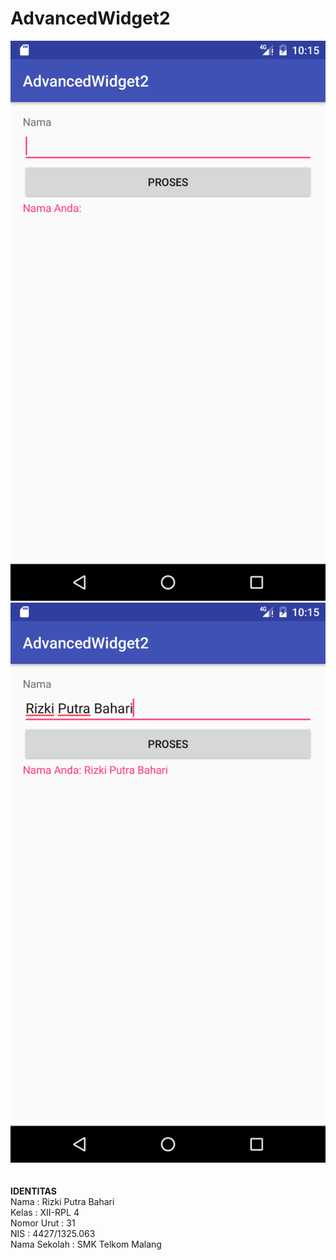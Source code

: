 # AdvancedWidget2
![](https://raw.githubusercontent.com/Rizkiputrabhr/AdvancedWidget2/master/AdvancedWidget2%20(A).png)
![](https://raw.githubusercontent.com/Rizkiputrabhr/AdvancedWidget2/master/AdvancedWidget2%20(B).png)
<br><br><br>
**IDENTITAS**<br>
Nama : Rizki Putra Bahari <br>
Kelas : XII-RPL 4 <br>
Nomor Urut : 31 <br>
NIS : 4427/1325.063 <br>
Nama Sekolah : SMK Telkom Malang <br>
